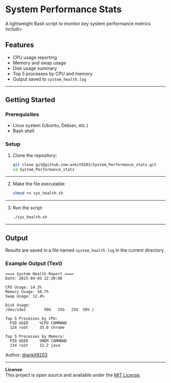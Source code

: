 # System Performance Stats

A lightweight Bash script to monitor key system performance metrics includi>
## Features

- CPU usage reporting
- Memory and swap usage
- Disk usage summary
- Top 5 processes by CPU and memory
- Output saved to `system_health.log`

---

## Getting Started

### Prerequisites

- Linux system (Ubuntu, Debian, etc.)
- Bash shell

### Setup

1. Clone the repository:
   ```bash
   git clone git@github.com:ankit9203/System_Performance_stats.git
   cd System_Performance_stats

------

2. Make the file executable:
    ```bash    
   chmod +x sys_health.sh

------

3. Run the script
	 ```bash
	./sys_health.sh

------
## Output

Results are saved in a file named `system_health.log` in the current directory.

### Example Output (Text)

```
==== System Health Report ====
Date: 2025-04-05 22:30:00

CPU Usage: 14.3%
Memory Usage: 58.7%
Swap Usage: 12.4%

Disk Usage:
/dev/sda1        50G   25G   25G  50% /

Top 5 Processes by CPU:
  PID USER     %CPU COMMAND
  124 root     35.0 chrome

Top 5 Processes by Memory:
  PID USER     %MEM COMMAND
  234 root     12.2 java
```

Author: [@ankit9203](https://github.com/ankit9203)  

---  

**License**  
This project is open source and available under the [MIT License](LICENSE).  
